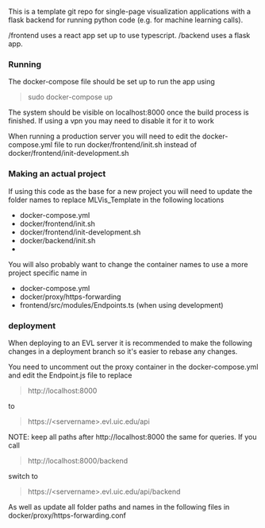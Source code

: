 This is a template git repo for single-page visualization applications with a flask backend for running python code (e.g. for machine learning calls).  

/frontend uses a react app set up to use typescript. 
/backend uses a flask app.


### Running

The docker-compose file should be set up to run the app using 
>sudo docker-compose up

The system should be visible on localhost:8000 once the build process is finished. 
If using a vpn you may need to disable it for it to work

When running a production server you will need to edit the docker-compose.yml file to run docker/frontend/init.sh instead of docker/frontend/init-development.sh

### Making an actual project
If using this code as the base for a new project you will need to update the folder names to replace MLVis_Template in the following locations
* docker-compose.yml
* docker/frontend/init.sh
* docker/frontend/init-development.sh
* docker/backend/init.sh
* 
You will also probably want to change the container names to use a more project specific name in
* docker-compose.yml
* docker/proxy/https-forwarding
* frontend/src/modules/Endpoints.ts (when using development)

### deployment
When deploying to an EVL server it is recommended to make the following changes in a deployment branch so it's easier to rebase any changes.

You need to uncomment out the proxy container in the docker-compose.yml and edit the Endpoint.js file to replace
> http://localhost:8000

to

> https://\<servername>.evl.uic.edu/api

NOTE: keep all paths after http://localhost:8000 the same for queries. If you call 
> http://localhost:8000/backend


switch to 
> https://\<servername>.evl.uic.edu/api/backend

As well as update all folder paths and names in the following files in docker/proxy/https-forwarding.conf